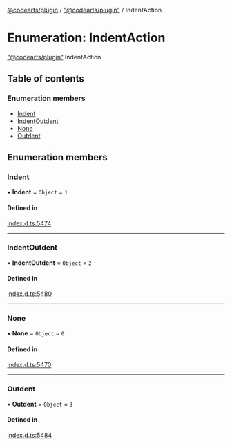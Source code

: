 [@codearts/plugin](../README.md) / ["@codearts/plugin"](../modules/_codearts_plugin_.md) / IndentAction

# Enumeration: IndentAction

["@codearts/plugin"](../modules/_codearts_plugin_.md).IndentAction

## Table of contents

### Enumeration members

- [Indent](codearts_plugin_.IndentAction.md#indent)
- [IndentOutdent](codearts_plugin_.IndentAction.md#indentoutdent)
- [None](codearts_plugin_.IndentAction.md#none)
- [Outdent](codearts_plugin_.IndentAction.md#outdent)

## Enumeration members

### Indent

• **Indent** = `Object` = `1`

#### Defined in

[index.d.ts:5474](https://github.com/huaweicloud/cloudide-plugin-api/blob/203b986/index.d.ts#L5474)

___

### IndentOutdent

• **IndentOutdent** = `Object` = `2`

#### Defined in

[index.d.ts:5480](https://github.com/huaweicloud/cloudide-plugin-api/blob/203b986/index.d.ts#L5480)

___

### None

• **None** = `Object` = `0`

#### Defined in

[index.d.ts:5470](https://github.com/huaweicloud/cloudide-plugin-api/blob/203b986/index.d.ts#L5470)

___

### Outdent

• **Outdent** = `Object` = `3`

#### Defined in

[index.d.ts:5484](https://github.com/huaweicloud/cloudide-plugin-api/blob/203b986/index.d.ts#L5484)
